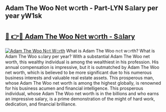 ## Adam The Woo N𝚎t w𝚘rth - Part-LYN S𝚊lary per year yW1sk

# <h2><a href="http://gc48onq.nevu.top/?p=Adam+The+Woo">🔗 👉🔴 Adam The Woo N𝚎t w𝚘rth - S𝚊lary</a></h2>

[![Adam The Woo N𝚎t W𝚘rth](https://i.imgur.com/Oavwk0R.jpeg)](http://gc48onq.nevu.top/?p=Adam+The+Woo)
What is Adam The Woo n𝚎t w𝚘rth? What is Adam The Woo s𝚊lary per year?
With a substantial Adam The Woo net worth, this wealthy individual is among the wealthiest in his profession. His annual compensation is impressive, but it is outmatched by Adam The Woo net worth, which is believed to be more significant due to his numerous business interests and valuable real estate assets. This prosperous man, whose Adam The Woo net worth is among the highest globally, is renowned for his business acumen and financial intelligence. This prosperous individual, whose Adam The Woo net worth is in the billions and who earns an impressive salary, is a prime demonstration of the might of hard work, dedication, and financial brilliance.
